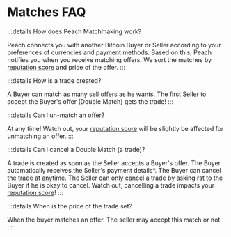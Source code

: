 # Matches FAQ

:::details How does Peach Matchmaking work?

Peach connects you with another Bitcoin Buyer or Seller according to your preferences of currencies and payment methods.
Based on this, Peach notifies you when you receive matching offers.
We sort the matches by [reputation score](/faq/trading/#what-does-the-peach-score-mean) and price of the offer.
:::

:::details How is a trade created?

A Buyer can match as many sell offers as he wants.
The first Seller to accept the Buyer's offer (Double Match) gets the trade!
:::

:::details Can I un-match an offer?

At any time!
Watch out, your [reputation score](/faq/trading/#what-does-the-peach-score-mean) will be slightly be affected for unmatching an offer.
:::

:::details Can I cancel a Double Match (a trade)?

A trade is created as soon as the Seller accepts a Buyer's offer.
The Buyer automatically receives the Seller's payment details*.
The Buyer can cancel the trade at anytime.
The Seller can only cancel a trade by asking rst to the Buyer if he is okay to cancel.
Watch out, cancelling a trade impacts your [reputation score](/faq/trading/#what-does-the-peach-score-mean)!
:::

:::details When is the price of the trade set?

When the buyer matches an offer.
The seller may accept this match or not.
:::
